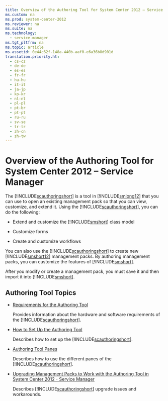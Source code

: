 ```yaml
---
title: Overview of the Authoring Tool for System Center 2012 – Service Manager
ms.custom: na
ms.prod: system-center-2012
ms.reviewer: na
ms.suite: na
ms.technology: 
  - service-manager
ms.tgt_pltfrm: na
ms.topic: article
ms.assetid: 0e44c62f-148a-440b-aaf0-e6a36b8d901d
translation.priority.ht: 
  - cs-cz
  - de-de
  - es-es
  - fr-fr
  - hu-hu
  - it-it
  - ja-jp
  - ko-kr
  - nl-nl
  - pl-pl
  - pt-br
  - pt-pt
  - ru-ru
  - sv-se
  - tr-tr
  - zh-cn
  - zh-tw
---
```

# Overview of the Authoring Tool for System Center 2012 – Service Manager
The [!INCLUDE[scauthoringshort](../../../sm/manage/author/includes/scauthoringshort_md.md)] is a tool in [!INCLUDE[smlong12](../../../sm/deploy/deploy-guide/includes/smlong12_md.md)] that you can use to open an existing management pack so that you can view, customize, and extend it. Using the [!INCLUDE[scauthoringshort](../../../sm/manage/author/includes/scauthoringshort_md.md)], you can do the following:  
  
-   Extend and customize the [!INCLUDE[smshort](../../../sm/deploy/deploy-guide/includes/smshort_md.md)] class model  
  
-   Customize forms  
  
-   Create and customize workflows  
  
 You can also use the [!INCLUDE[scauthoringshort](../../../sm/manage/author/includes/scauthoringshort_md.md)] to create new [!INCLUDE[smshort12](../../../sm/deploy/deploy-guide/includes/smshort12_md.md)] management packs. By authoring management packs, you can customize the features of [!INCLUDE[smshort](../../../sm/deploy/deploy-guide/includes/smshort_md.md)].  
  
 After you modify or create a management pack, you must save it and then import it into [!INCLUDE[smshort](../../../sm/deploy/deploy-guide/includes/smshort_md.md)].  
  
## Authoring Tool Topics  
  
-   [Requirements for the Authoring Tool](../../../sm/manage/author/Requirements-for-the-Authoring-Tool.md)  
  
     Provides information about the hardware and software requirements of the [!INCLUDE[scauthoringshort](../../../sm/manage/author/includes/scauthoringshort_md.md)].  
  
-   [How to Set Up the Authoring Tool](../../../sm/manage/author/How-to-Set-Up-the-Authoring-Tool.md)  
  
     Describes how to set up the [!INCLUDE[scauthoringshort](../../../sm/manage/author/includes/scauthoringshort_md.md)].  
  
-   [Authoring Tool Panes](../../../sm/manage/author/Authoring-Tool-Panes.md)  
  
     Describes how to use the different panes of the [!INCLUDE[scauthoringshort](../../../sm/manage/author/includes/scauthoringshort_md.md)].  
  
-   [Upgrading Management Packs to Work with the Authoring Tool in System Center 2012 \- Service Manager](../../../sm/manage/author/Upgrading-Management-Packs-to-Work-with-the-Authoring-Tool-in-System-Center-2012---Service-Manager.md)  
  
     Describes [!INCLUDE[scauthoringshort](../../../sm/manage/author/includes/scauthoringshort_md.md)] upgrade issues and workarounds.